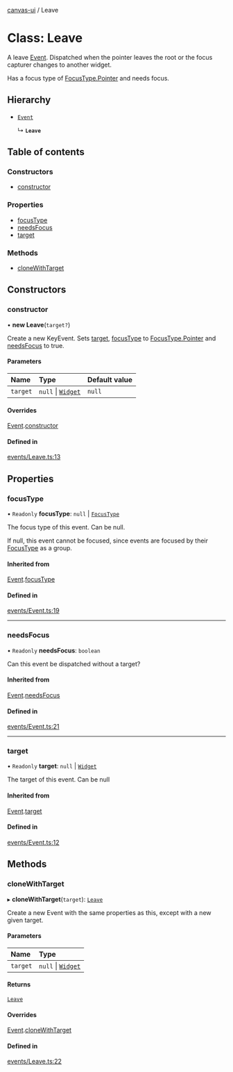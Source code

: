 [canvas-ui](../README.md) / Leave

# Class: Leave

A leave [Event](event.md). Dispatched when the pointer leaves the root or the
focus capturer changes to another widget.

Has a focus type of [FocusType.Pointer](../enums/focustype.md#pointer) and needs focus.

## Hierarchy

- [`Event`](event.md)

  ↳ **`Leave`**

## Table of contents

### Constructors

- [constructor](leave.md#constructor)

### Properties

- [focusType](leave.md#focustype)
- [needsFocus](leave.md#needsfocus)
- [target](leave.md#target)

### Methods

- [cloneWithTarget](leave.md#clonewithtarget)

## Constructors

### constructor

• **new Leave**(`target?`)

Create a new KeyEvent. Sets [target](leave.md#target), [focusType](leave.md#focustype) to
[FocusType.Pointer](../enums/focustype.md#pointer) and [needsFocus](leave.md#needsfocus) to true.

#### Parameters

| Name | Type | Default value |
| :------ | :------ | :------ |
| `target` | ``null`` \| [`Widget`](widget.md) | `null` |

#### Overrides

[Event](event.md).[constructor](event.md#constructor)

#### Defined in

[events/Leave.ts:13](https://github.com/playkostudios/canvas-ui/blob/84bdd1a/src/events/Leave.ts#L13)

## Properties

### focusType

• `Readonly` **focusType**: ``null`` \| [`FocusType`](../enums/focustype.md)

The focus type of this event. Can be null.

If null, this event cannot be focused, since events are focused by their
[FocusType](../enums/focustype.md) as a group.

#### Inherited from

[Event](event.md).[focusType](event.md#focustype)

#### Defined in

[events/Event.ts:19](https://github.com/playkostudios/canvas-ui/blob/84bdd1a/src/events/Event.ts#L19)

___

### needsFocus

• `Readonly` **needsFocus**: `boolean`

Can this event be dispatched without a target?

#### Inherited from

[Event](event.md).[needsFocus](event.md#needsfocus)

#### Defined in

[events/Event.ts:21](https://github.com/playkostudios/canvas-ui/blob/84bdd1a/src/events/Event.ts#L21)

___

### target

• `Readonly` **target**: ``null`` \| [`Widget`](widget.md)

The target of this event. Can be null

#### Inherited from

[Event](event.md).[target](event.md#target)

#### Defined in

[events/Event.ts:12](https://github.com/playkostudios/canvas-ui/blob/84bdd1a/src/events/Event.ts#L12)

## Methods

### cloneWithTarget

▸ **cloneWithTarget**(`target`): [`Leave`](leave.md)

Create a new Event with the same properties as this, except with a new
given target.

#### Parameters

| Name | Type |
| :------ | :------ |
| `target` | ``null`` \| [`Widget`](widget.md) |

#### Returns

[`Leave`](leave.md)

#### Overrides

[Event](event.md).[cloneWithTarget](event.md#clonewithtarget)

#### Defined in

[events/Leave.ts:22](https://github.com/playkostudios/canvas-ui/blob/84bdd1a/src/events/Leave.ts#L22)
